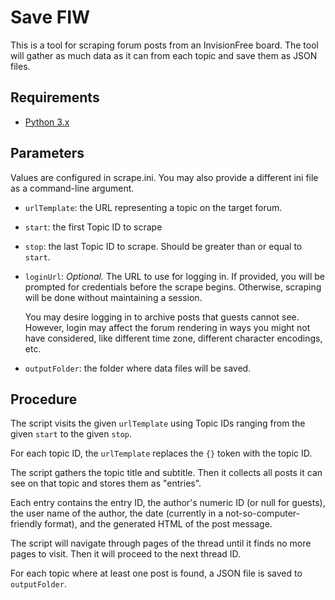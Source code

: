 # Save FIW

This is a tool for scraping forum posts from an InvisionFree board.
The tool will gather as much data as it can from each topic
and save them as JSON files.

## Requirements

* [Python 3.x](https://python.org)

## Parameters

Values are configured in scrape.ini.
You may also provide a different ini file as a command-line argument.

*   `urlTemplate`: the URL representing a topic on the target forum.
*   `start`: the first Topic ID to scrape
*   `stop`: the last Topic ID to scrape.
    Should be greater than or equal to `start`.
*   `loginUrl`: *Optional.* The URL to use for logging in.
    If provided, you will be prompted for credentials before the scrape begins.
    Otherwise, scraping will be done without maintaining a session.
    
    You may desire logging in to archive posts that guests cannot see.
    However, login may affect the forum rendering
    in ways you might not have considered,
    like different time zone, different character encodings, etc.
*   `outputFolder`: the folder where data files will be saved.

## Procedure

The script visits the given `urlTemplate`
using Topic IDs ranging from the given `start` to the given `stop`.

For each topic ID, the `urlTemplate` replaces the `{}` token with the topic ID.

The script gathers the topic title and subtitle.
Then it collects all posts it can see on that topic
and stores them as "entries".

Each entry contains the entry ID, the author's numeric ID (or null for guests),
the user name of the author, the date (currently in a not-so-computer-friendly
format), and the generated HTML of the post message.

The script will navigate through pages of the thread
until it finds no more pages to visit.
Then it will proceed to the next thread ID.

For each topic where at least one post is found,
a JSON file is saved to `outputFolder`.
